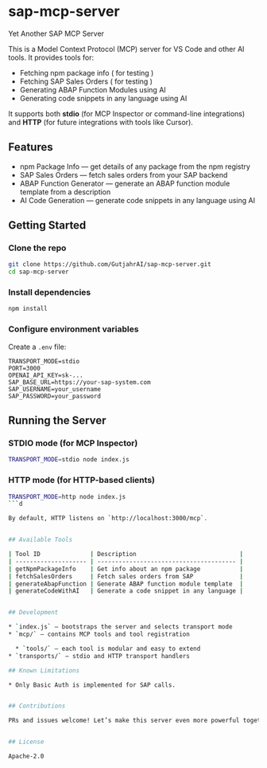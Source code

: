 # sap-mcp-server
Yet Another SAP MCP Server

This is a Model Context Protocol (MCP) server for VS Code and other AI tools. It provides tools for:

* Fetching npm package info ( for testing )
* Fetching SAP Sales Orders ( for testing )
* Generating ABAP Function Modules using AI
* Generating code snippets in any language using AI

It supports both **stdio** (for MCP Inspector or command-line integrations) and **HTTP** (for future integrations with tools like Cursor).


## Features

* npm Package Info — get details of any package from the npm registry
* SAP Sales Orders — fetch sales orders from your SAP backend
* ABAP Function Generator — generate an ABAP function module template from a description
* AI Code Generation — generate code snippets in any language using AI

## Getting Started

### Clone the repo

```bash
git clone https://github.com/GutjahrAI/sap-mcp-server.git
cd sap-mcp-server
```

### Install dependencies

```bash
npm install
```

### Configure environment variables

Create a `.env` file:

```env
TRANSPORT_MODE=stdio
PORT=3000
OPENAI_API_KEY=sk-...
SAP_BASE_URL=https://your-sap-system.com
SAP_USERNAME=your_username
SAP_PASSWORD=your_password
```


## Running the Server

### STDIO mode (for MCP Inspector)

```bash
TRANSPORT_MODE=stdio node index.js
```

### HTTP mode (for HTTP-based clients)

```bash
TRANSPORT_MODE=http node index.js
```d

By default, HTTP listens on `http://localhost:3000/mcp`.


## Available Tools

| Tool ID              | Description                             |
| -------------------- | --------------------------------------- |
| getNpmPackageInfo    | Get info about an npm package           |
| fetchSalesOrders     | Fetch sales orders from SAP             |
| generateAbapFunction | Generate ABAP function module template  |
| generateCodeWithAI   | Generate a code snippet in any language |


## Development

* `index.js` — bootstraps the server and selects transport mode
* `mcp/` — contains MCP tools and tool registration

  * `tools/` — each tool is modular and easy to extend
* `transports/` — stdio and HTTP transport handlers

## Known Limitations

* Only Basic Auth is implemented for SAP calls.


## Contributions

PRs and issues welcome! Let’s make this server even more powerful together.


## License

Apache-2.0


